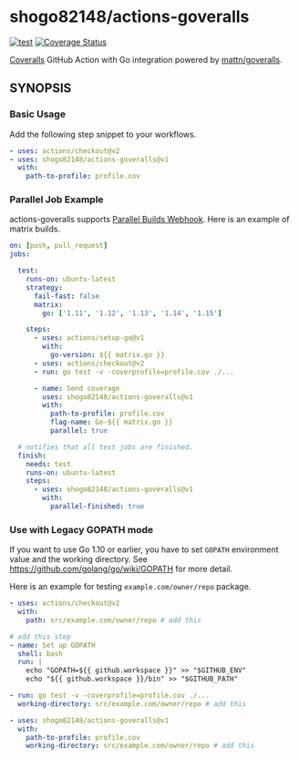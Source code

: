 # shogo82148/actions-goveralls

[![test](https://github.com/shogo82148/actions-goveralls/workflows/test/badge.svg?branch=main)](https://github.com/shogo82148/actions-goveralls/actions)
[![Coverage Status](https://coveralls.io/repos/github/shogo82148/actions-goveralls/badge.svg)](https://coveralls.io/github/shogo82148/actions-goveralls)

[Coveralls](https://coveralls.io/) GitHub Action with Go integration powered by [mattn/goveralls](https://github.com/mattn/goveralls).

## SYNOPSIS

### Basic Usage

Add the following step snippet to your workflows.

```yaml
- uses: actions/checkout@v2
- uses: shogo82148/actions-goveralls@v1
  with:
    path-to-profile: profile.cov
```

### Parallel Job Example

actions-goveralls supports [Parallel Builds Webhook](https://docs.coveralls.io/parallel-build-webhook).
Here is an example of matrix builds.

```yaml
on: [push, pull_request]
jobs:

  test:
    runs-on: ubuntu-latest
    strategy:
      fail-fast: false
      matrix:
        go: ['1.11', '1.12', '1.13', '1.14', '1.15']

    steps:
      - uses: actions/setup-go@v1
        with:
          go-version: ${{ matrix.go }}
      - uses: actions/checkout@v2
      - run: go test -v -coverprofile=profile.cov ./...

      - name: Send coverage
        uses: shogo82148/actions-goveralls@v1
        with:
          path-to-profile: profile.cov
          flag-name: Go-${{ matrix.go }}
          parallel: true

  # notifies that all test jobs are finished.
  finish:
    needs: test
    runs-on: ubuntu-latest
    steps:
      - uses: shogo82148/actions-goveralls@v1
        with:
          parallel-finished: true
```

### Use with Legacy GOPATH mode

If you want to use Go 1.10 or earlier, you have to set `GOPATH` environment value and the working directory.
See <https://github.com/golang/go/wiki/GOPATH> for more detail.

Here is an example for testing `example.com/owner/repo` package.

```yaml
- uses: actions/checkout@v2
  with:
    path: src/example.com/owner/repo # add this

# add this step
- name: Set up GOPATH
  shell: bash
  run: |
    echo "GOPATH=${{ github.workspace }}" >> "$GITHUB_ENV"
    echo "${{ github.workspace }}/bin" >> "$GITHUB_PATH"

- run: go test -v -coverprofile=profile.cov ./...
  working-directory: src/example.com/owner/repo # add this

- uses: shogo82148/actions-goveralls@v1
  with:
    path-to-profile: profile.cov
    working-directory: src/example.com/owner/repo # add this
```
